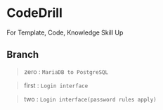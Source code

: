 # CodeDrill
For Template, Code, Knowledge Skill Up

## Branch
> zero : `MariaDB to PostgreSQL`

> first : `Login interface`

> two : `Login interface(password rules apply)`
